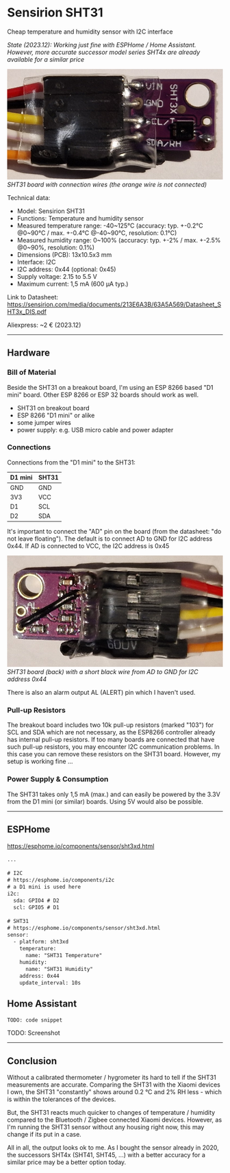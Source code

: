 # Sensirion SHT31

Cheap temperature and humidity sensor with I2C interface

*State (2023.12): Working just fine with ESPHome / Home Assistant. However, more accurate successor model series SHT4x are already available for a similar price*

![image description](images/SHT31.jpg)
*SHT31 board with connection wires (the orange wire is not connected)*

Technical data:
* Model: Sensirion SHT31
* Functions: Temperature and humidity sensor
* Measured temperature range: -40~125°C (accuracy: typ. +-0.2°C @0~90°C / max. +-0.4°C @-40~90°C, resolution: 0.1°C)
* Measured humidity range: 0~100% (accuracy: typ. +-2% / max. +-2.5% @0~90%, resolution: 0.1%)
* Dimensions (PCB): 13x10.5x3 mm
* Interface: I2C
* I2C address: 0x44 (optional: 0x45)
* Supply voltage: 2.15 to 5.5 V
* Maximum current: 1,5 mA (600 µA typ.)

Link to Datasheet: https://sensirion.com/media/documents/213E6A3B/63A5A569/Datasheet_SHT3x_DIS.pdf

Aliexpress: ~2 € (2023.12)

--------

## Hardware

### Bill of Material

Beside the SHT31 on a breakout board, I'm using an ESP 8266 based "D1 mini" board. Other ESP 8266 or ESP 32 boards should work as well.

* SHT31 on breakout board
* ESP 8266 "D1 mini" or alike
* some jumper wires
* power supply: e.g. USB micro cable and power adapter

### Connections

Connections from the "D1 mini" to the SHT31:

| D1 mini | SHT31 |
| --- | --- |
| GND | GND |
| 3V3 | VCC |
| D1 | SCL |
| D2 | SDA |

It's important to connect the "AD" pin on the board (from the datasheet: "do not leave floating"). The default is to connect AD to GND for I2C address 0x44. If AD is connected to VCC, the I2C address is 0x45

![image description](images/SHT31_back.jpg)
*SHT31 board (back) with a short black wire from AD to GND for I2C address 0x44*

There is also an alarm output AL (ALERT) pin which I haven't used.

### Pull-up Resistors

The breakout board includes two 10k pull-up resistors (marked "103") for SCL and SDA which are not necessary, as the ESP8266 controller already has internal pull-up resistors. If too many boards are connected that have such pull-up resistors, you may encounter I2C communication problems. In this case you can remove these resistors on the SHT31 board. However, my setup is working fine ...

### Power Supply & Consumption

The SHT31 takes only 1,5 mA (max.) and can easily be powered by the 3.3V from the D1 mini (or similar) boards. Using 5V would also be possible.

--------

## ESPHome

https://esphome.io/components/sensor/sht3xd.html

```
...

# I2C
# https://esphome.io/components/i2c
# a D1 mini is used here
i2c:
  sda: GPIO4 # D2
  scl: GPIO5 # D1

# SHT31
# https://esphome.io/components/sensor/sht3xd.html
sensor:
  - platform: sht3xd
    temperature:
      name: "SHT31 Temperature"
    humidity:
      name: "SHT31 Humidity"
    address: 0x44
    update_interval: 10s
```

## Home Assistant

```
TODO: code snippet 
```

TODO: Screenshot 

-------------------------

## Conclusion

Without a calibrated thermometer / hygrometer its hard to tell if the SHT31 measurements are accurate. Comparing the SHT31 with the Xiaomi devices I own, the SHT31 "constantly" shows around 0.2 °C and 2% RH less - which is within the tolerances of the devices.

But, the SHT31 reacts much quicker to changes of temperature / humidity compared to the Bluetooth / Zigbee connected Xiaomi devices. However, as I'm running the SHT31 sensor without any housing right now, this may change if its put in a case.

All in all, the output looks ok to me. As I bought the sensor already in 2020, the successors SHT4x (SHT41, SHT45, ...) with a better accuracy for a similar price may be a better option today.
